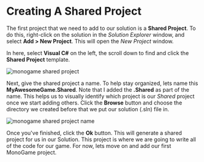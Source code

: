 # Creating A Shared Project
The first project that we need to add to our solution is a **Shared Project**.  To do this, right-click on the solution in the *Solution Explorer* window, and select **Add > New Project**.  This will open the *New Project* window. 

In here, select **Visual C#** on the left, the scroll down to find and click the **Shared Project** template.

![monogame shared project](tutorials/monogame-shared-project/monogame-shared-project.png)

Next, give the shared project a name.  To help stay organized, lets name this **MyAwesomeGame.Shared**.  Note that I added the **.Shared** as part of the name.  This helps us to visually identify which project is our *Shared* project once we start adding others.  Click the **Browse** button and choose the directory we created before that we put our solution (.sln) file in.  

![monogame shared project name](tutorials/monogame-shared-project/monogame-shared-project-name.png)

Once you've finished, click the **Ok** button.  This will generate a shared project for us in our Solution. This project is where we are going to write all of the code for our game.  For now, lets move on and add our first MonoGame project.